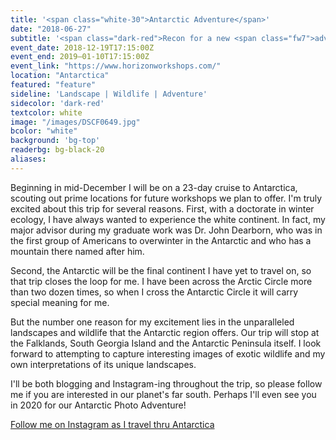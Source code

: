 ```yaml
---
title: '<span class="white-30">Antarctic Adventure</span>'
date: "2018-06-27"
subtitle: '<span class="dark-red">Recon for a new <span class="fw7">adventure tour</span></span>'
event_date: 2018-12-19T17:15:00Z
event_end: 2019–01-10T17:15:00Z
event_link: "https://www.horizonworkshops.com/"
location: "Antarctica"
featured: "feature"
sideline: 'Landscape | Wildlife | Adventure'
sidecolor: 'dark-red'
textcolor: white
image: "/images/DSCF0649.jpg"
bcolor: "white"
background: 'bg-top'
readerbg: bg-black-20
aliases:
---
```

Beginning in mid-December I will be on a 23-day cruise to Antarctica, scouting out prime locations for future workshops we plan to offer. I'm truly excited about this trip for several reasons. First, with a doctorate in winter ecology, I have always wanted to experience the white continent. In fact, my major advisor during my graduate work was Dr. John Dearborn, who was in the first group of Americans to overwinter in the Antarctic and who has a mountain there named after him.

Second, the Antarctic will be the final continent I have yet to travel on, so that trip closes the loop for me. I have been across the Arctic Circle more than two dozen times, so when I cross the Antarctic Circle it will carry special meaning for me. 

But the number one reason for my excitement lies in the unparalleled landscapes and wildlife that the Antarctic region offers. Our trip will stop at the Falklands, South Georgia Island and the Antarctic Peninsula itself. I look forward to attempting to capture interesting images of exotic wildlife and my own interpretations of its unique landscapes. 

I'll be both blogging and Instagram-ing throughout the trip, so please follow me if you are interested in our planet's far south. Perhaps I'll even see you in 2020 for our Antarctic Photo Adventure!

[Follow me on Instagram as I travel thru Antarctica](https://www.instagram.com/lespicker/)